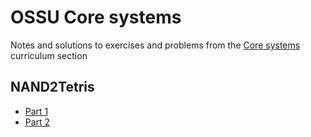 # OSSU Core systems
Notes and solutions to exercises and problems from the [Core systems](https://github.com/ossu/computer-science?tab=readme-ov-file#core-systems) curriculum section
## NAND2Tetris
- [Part 1](https://github.com/lezojeda/ossu-core-systems/tree/master/nand2tetris1)
- [Part 2](https://github.com/lezojeda/ossu-core-systems/tree/master/nand2tetris2)